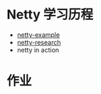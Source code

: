 # Netty 学习历程

- [netty-example](netty-example/index.md)
- [netty-research](netty-research/index.md)
- netty in action



# 作业


